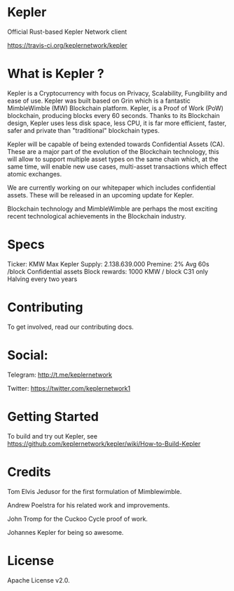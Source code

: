 # Kepler

Official Rust-based Kepler Network client

https://travis-ci.org/keplernetwork/kepler

# What is Kepler ? 

Kepler is a Cryptocurrency with focus on Privacy, Scalability, Fungibility and ease of use. Kepler was built based on Grin which is a fantastic MimbleWimble (MW) Blockchain platform. Kepler, is a Proof of Work (PoW) blockchain, producing blocks every 60 seconds. 
Thanks to its Blockchain design, Kepler uses less disk space, less CPU, it is far more efficient, faster, safer and private than "traditional" blockchain types.

Kepler will be capable of being extended towards Confidential Assets (CA). These are a major part of the evolution of the Blockchain technology, this will allow to support multiple asset types on the same chain which, at the same time, will enable new use cases, multi-asset transactions which effect atomic exchanges.  

We are currently working on our whitepaper which includes confidential assets. These will be released in an upcoming update for Kepler.

Blockchain technology and MimbleWimble are perhaps the most exciting recent technological achievements in the Blockchain industry. 

# Specs

Ticker: KMW
Max Kepler Supply: 2.138.639.000
Premine: 2%
Avg 60s /block
Confidential assets
Block rewards: 1000 KMW / block
C31 only
Halving every two years

# Contributing

To get involved, read our contributing docs.

# Social:

Telegram: http://t.me/keplernetwork

Twitter: https://twitter.com/keplernetwork1

# Getting Started

To build and try out Kepler, see https://github.com/keplernetwork/kepler/wiki/How-to-Build-Kepler

# Credits

Tom Elvis Jedusor for the first formulation of Mimblewimble.

Andrew Poelstra for his related work and improvements.

John Tromp for the Cuckoo Cycle proof of work.

Johannes Kepler for being so awesome.

# License

Apache License v2.0.

